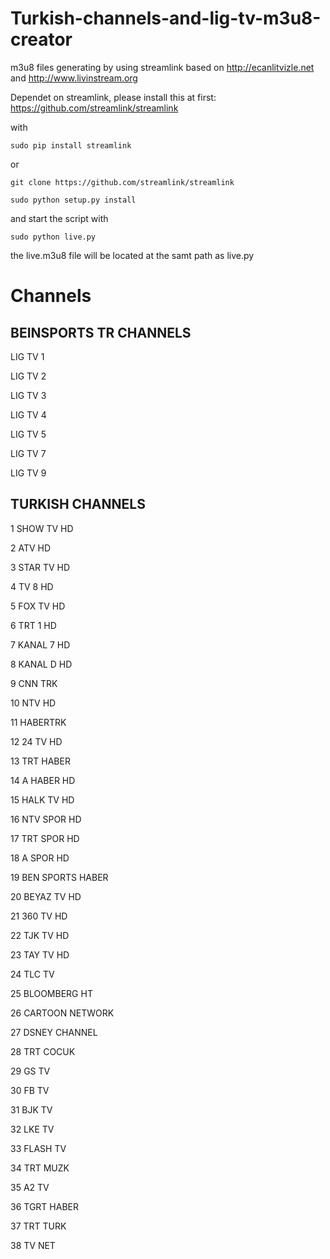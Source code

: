 # Turkish-channels-and-lig-tv-m3u8-creator
m3u8 files generating by using streamlink based on http://ecanlitvizle.net and http://www.livinstream.org

Dependet on streamlink, please install this at first: https://github.com/streamlink/streamlink

with 

`sudo pip install streamlink`

or

`git clone https://github.com/streamlink/streamlink`

`sudo python setup.py install`

and start the script with

`sudo python live.py`

the live.m3u8 file will be located at the samt path as live.py


Channels
========

BEINSPORTS TR CHANNELS
----------------------

LIG TV 1

LIG TV 2

LIG TV 3

LIG TV 4

LIG TV 5

LIG TV 7

LIG TV 9

TURKISH CHANNELS
----------------

1 SHOW TV HD

2 ATV HD

3 STAR TV HD

4 TV 8 HD

5 FOX TV HD

6 TRT 1 HD

7 KANAL 7 HD

8 KANAL D HD

9 CNN TRK

10 NTV HD

11 HABERTRK

12 24 TV HD

13 TRT HABER

14 A HABER HD

15 HALK TV HD

16 NTV SPOR HD

17 TRT SPOR HD

18 A SPOR HD

19 BEN SPORTS HABER

20 BEYAZ TV HD

21 360 TV HD

22 TJK TV HD

23 TAY TV HD

24 TLC TV

25 BLOOMBERG HT

26 CARTOON NETWORK

27 DSNEY CHANNEL

28 TRT COCUK

29 GS TV

30 FB TV

31 BJK TV

32 LKE TV

33 FLASH TV

34 TRT MUZK

35 A2 TV

36 TGRT HABER

37 TRT TURK

38 TV NET

